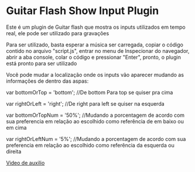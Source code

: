 # Guitar Flash Show Input Plugin
Este é um plugin de Guitar flash que mostra os inputs utilizados em tempo real, ele pode ser utilizado para gravações

Para ser utilizado, basta esperar a música ser carregada, copiar o código contido no arquivo "script.js", entrar no menu de Inspecionar do navegador, abrir a aba console, colar o código e pressionar "Enter", pronto, o plugin está pronto para ser utilizado

Você pode mudar a localização onde os inputs vão aparecer mudando as informações de dentro das aspas: 

var bottomOrTop = 'bottom'; //De bottom Para top se quiser pra cima

var rightOrLeft = 'right'; //De right para left se quiser na esquerda

var bottomOrTopNum = '50%'; //Mudando a porcentagem de acordo com sua preferencia em relação ao escolhido como referência de em baixo ou em cima

var rightOrLeftNum = '5%'; //Mudando a porcentagem de acordo com sua preferencia em relação ao escolhido como referência da esquerda ou direita


<a href="https://www.youtube.com/watch?v=c80tW99kQUA">Video de auxilio</a>
